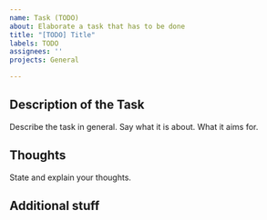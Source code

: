 ```yaml
---
name: Task (TODO)
about: Elaborate a task that has to be done
title: "[TODO] Title"
labels: TODO
assignees: ''
projects: General

---
```


## Description of the Task
Describe the task in general. Say what it is about. What it aims for.

## Thoughts
State and explain your thoughts.

## Additional stuff
